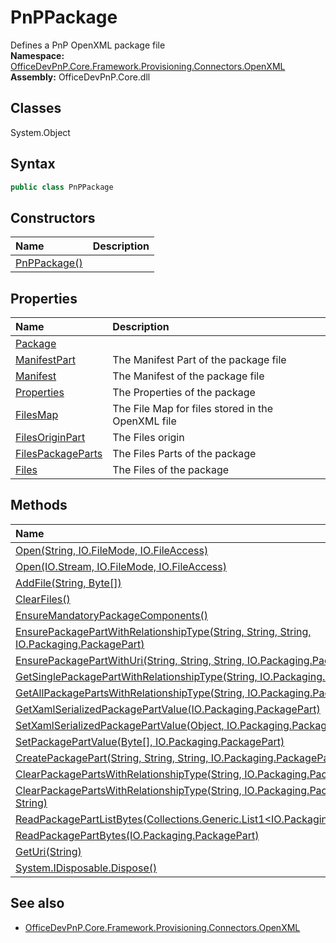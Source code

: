 # PnPPackage
Defines a PnP OpenXML package file  
**Namespace:** [OfficeDevPnP.Core.Framework.Provisioning.Connectors.OpenXML](OfficeDevPnP.Core.Framework.Provisioning.Connectors.OpenXML.md)  
**Assembly:** OfficeDevPnP.Core.dll  
## Classes
System.Object  
## Syntax
```C#
public class PnPPackage
```
## Constructors
|**Name**|**Description**|
|:-----|:-----|
| [PnPPackage()](PnPPackageconstructor1details.md) | 
## Properties
|**Name**|**Description**|
|:-----|:-----|
| [Package](PnPPackage.Package.md) | 
| [ManifestPart](PnPPackage.ManifestPart.md) | The Manifest Part of the package file
| [Manifest](PnPPackage.Manifest.md) | The Manifest of the package file
| [Properties](PnPPackage.Properties.md) | The Properties of the package
| [FilesMap](PnPPackage.FilesMap.md) | The File Map for files stored in the OpenXML file
| [FilesOriginPart](PnPPackage.FilesOriginPart.md) | The Files origin
| [FilesPackageParts](PnPPackage.FilesPackageParts.md) | The Files Parts of the package
| [Files](PnPPackage.Files.md) | The Files of the package
## Methods
|**Name**|**Description**|
|:-----|:-----|
| [Open(String, IO.FileMode, IO.FileAccess)](PnPPackageOpenStringIO.FileModeIO.FileAccess.md) | 
| [Open(IO.Stream, IO.FileMode, IO.FileAccess)](PnPPackageOpenIO.StreamIO.FileModeIO.FileAccess.md) | 
| [AddFile(String, Byte[])](PnPPackageAddFileStringByte[].md) | 
| [ClearFiles()](PnPPackageClearFiles.md) | 
| [EnsureMandatoryPackageComponents()](PnPPackageEnsureMandatoryPackageComponents.md) | 
| [EnsurePackagePartWithRelationshipType(String, String, String, IO.Packaging.PackagePart)](PnPPackageEnsurePackagePartWithRelationshipTypeStringStringStringIO.Packaging.PackagePart.md) | 
| [EnsurePackagePartWithUri(String, String, String, IO.Packaging.PackagePart)](PnPPackageEnsurePackagePartWithUriStringStringStringIO.Packaging.PackagePart.md) | 
| [GetSinglePackagePartWithRelationshipType(String, IO.Packaging.PackagePart)](PnPPackageGetSinglePackagePartWithRelationshipTypeStringIO.Packaging.PackagePart.md) | 
| [GetAllPackagePartsWithRelationshipType(String, IO.Packaging.PackagePart)](PnPPackageGetAllPackagePartsWithRelationshipTypeStringIO.Packaging.PackagePart.md) | 
| [GetXamlSerializedPackagePartValue(IO.Packaging.PackagePart)](PnPPackageGetXamlSerializedPackagePartValueIO.Packaging.PackagePart.md) | 
| [SetXamlSerializedPackagePartValue(Object, IO.Packaging.PackagePart)](PnPPackageSetXamlSerializedPackagePartValueObjectIO.Packaging.PackagePart.md) | 
| [SetPackagePartValue(Byte[], IO.Packaging.PackagePart)](PnPPackageSetPackagePartValueByte[]IO.Packaging.PackagePart.md) | 
| [CreatePackagePart(String, String, String, IO.Packaging.PackagePart)](PnPPackageCreatePackagePartStringStringStringIO.Packaging.PackagePart.md) | 
| [ClearPackagePartsWithRelationshipType(String, IO.Packaging.PackagePart)](PnPPackageClearPackagePartsWithRelationshipTypeStringIO.Packaging.PackagePart.md) | 
| [ClearPackagePartsWithRelationshipType(String, IO.Packaging.PackagePart, String)](PnPPackageClearPackagePartsWithRelationshipTypeStringIO.Packaging.PackagePartString.md) | 
| [ReadPackagePartListBytes(Collections.Generic.List1<IO.Packaging.PackagePart>)](PnPPackageReadPackagePartListBytesCollections.Generic.List1<IO.Packaging.PackagePart>.md) | 
| [ReadPackagePartBytes(IO.Packaging.PackagePart)](PnPPackageReadPackagePartBytesIO.Packaging.PackagePart.md) | 
| [GetUri(String)](PnPPackageGetUriString.md) | 
| [System.IDisposable.Dispose()](PnPPackageSystem.IDisposable.Dispose.md) | 
## See also
- [OfficeDevPnP.Core.Framework.Provisioning.Connectors.OpenXML](OfficeDevPnP.Core.Framework.Provisioning.Connectors.OpenXML.md)
